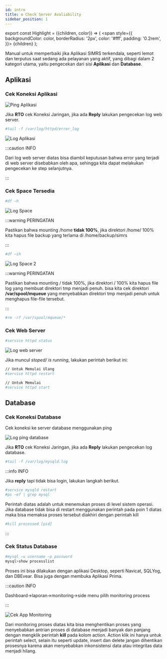 ```yaml
---
id: intro
title: ⚙️ Check Server Avaliability
sidebar_position: 1
---
```


export const Highlight = ({children, color}) => (
  <span
    style={{
      backgroundColor: color,
      borderRadius: '2px',
      color: '#fff',
      padding: '0.2rem',
    }}>
    {children}
  </span>
);

Manual untuk memperbaiki jika Aplikasi SIMRS  terkendala, seperti lemot dan terputus saat sedang ada pelayanan yang aktif, yang dibagi dalam 2 kategori utama, yaitu pengecekan dari sisi **<Highlight color="#25c2a0">Aplikasi</Highlight>** dan **<Highlight color="#1877F2">Database</Highlight>**.

## Aplikasi

### Cek Koneksi Aplikasi

![Ping Aplikasi](/img/server/ping-ip.png)

Jika **RTO** cek Koneksi Jaringan, jika ada **Reply**  lakukan pengecekan log web server.

```bash
#tail -f /var/log/httpd/error_log
```

![Log Aplikasi](/img/server/cek-log.png)

:::caution INFO

Dari log web server diatas bisa diambil keputusan bahwa error yang terjadi di
web server disebabkan oleh apa, sehingga kita dapat melakukan pengecekan ke
step selanjutnya.

:::


### Cek Space Tersedia

```bash
#df –h
```

![Log Space](/img/server/cek-space.png)

:::warning PERINGATAN

Pastikan bahwa mounting /home **tidak 100%**, jika direktori /home/ 100%
kita hapus file backup yang terlama di /home/backup/simrs

:::

```bash
#df –ih
```

![Log Space 2](/img/server/cek-space-2.png)

:::warning PERINGATAN

Pastikan bahwa mounting / tidak 100%, jika direktori / 100% kita hapus file
log yang membuat direktori tmp menjadi penuh. bisa kita cek direktori
**/var/spool/mqueue** yang menyebabkan direktori tmp menjadi penuh
untuk menghapus file-file tersebut.

:::

```bash
#rm -rf /var/spool/mqueue/*
```

### Cek Web Server

```bash
#service httpd status
```

![Log web server](/img/server/cek-web-server.png)

Jika muncul *stoped/ is running*, lakukan perintah berikut ini:

```bash
// Untuk Memulai Ulang
#service httpd restart

// Untuk Memulai
#service httpd start
```

## Database

### Cek Koneksi Database

Cek koneksi ke server database menggunakan ping

![Log ping database](/img/server/cek-ping-db.png)

Jika **RTO** cek Koneksi Jaringan, jika ada **Reply** lakukan pengecekan log database.

```bash
#tail -f /var/log/mysqld.log
```

:::info INFO

Jika **reply** tapi tidak bisa login, lakukan langkah berikut.

```bash
#service mysqld restart
#ps –ef | grep mysql
```

Perintah diatas adalah untuk menemukan proses di level sistem operasi. Jika
database tidak bisa di restart menggunakan perintah pada poin 1 diatas maka
bisa memaksa proses tersebut diakhiri dengan perintah kill

```bash
#kill processed [pid]
```
:::

### Cek Status Database

```bash
#mysql –u username –p password
mysql>show processlist
```

Proses ini bisa dilakukan dengan aplikasi Desktop, seperti Navicat, SQLYog, dan DBEvear. Bisa juga dengan membuka Aplikasi Prima.

:::caution INFO

Dashboard->laporan->monitoring->side menu pilih monitoring process

:::

![Cek App Monitoring](/img/server/cek-app-monitor.png)

Dari monitoring proses diatas kita bisa menghentikan proses yang menyebabkan antrian proses di database menjadi banyak dan panjang dengan mengklik
perintah **kill** pada kolom action. Action klik ini hanya untuk perintah select, selain itu seperti update, insert dan delete jangan dihentikan prosesnya karena akan
menyebabkan inkonsistensi data atau integritas data menjadi hilang.


